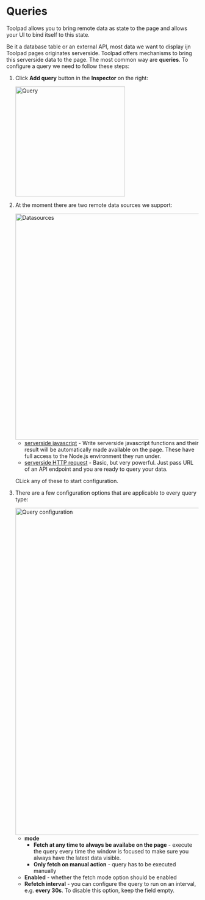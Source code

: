 # Queries

<p class="description">Toolpad allows you to bring remote data as state to the page and allows your UI to bind itself to this state.</p>

Be it a database table or an external API, most data we want to display ijn Toolpad pages originates serverside. Toolpad offers mechanisms to bring this serverside data to the page. The most common way are **queries**. To configure a query we need to follow these steps:

1. Click **Add query** button in the **Inspector** on the right:

   <img src="/static/toolpad/docs/queries/query-1.png" alt="Query" width="287px" />

1. At the moment there are two remote data sources we support:

   <img src="/static/toolpad/docs/queries/query-2.png" alt="Datasources" width="591px" />

   - [serverside javascript](/toolpad/connecting-to-datasources/function/) - Write serverside javascript functions and their result will be automatically made available on the page. These have full access to the Node.js environment they run under.
   - [serverside HTTP request](/toolpad/connecting-to-datasources/fetch/) - Basic, but very powerful. Just pass URL of an API endpoint and you are ready to query your data.

   CLick any of these to start configuration.

1. There are a few configuration options that are applicable to every query type:

   <img src="/static/toolpad/docs/queries/query-3.png" alt="Query configuration" width="855px" />

   - **mode**
     - **Fetch at any time to always be availabe on the page** - execute the query every time the window is focused to make sure you always have the latest data visible.
     - **Only fetch on manual action** - query has to be executed manually
   - **Enabled** - whether the fetch mode option should be enabled
   - **Refetch interval** - you can configure the query to run on an interval, e.g. **every 30s**. To disable this option, keep the field empty.
